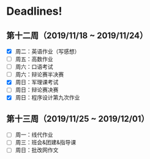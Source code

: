# Deadlines!

## 第十二周（2019/11/18 ~ 2019/11/24）
- [x] 周二：英语作业（写感想）
- [ ] 周五：高数作业
- [ ] 周六：口语考试
- [ ] 周六：辩论赛半决赛
- [x] 周日：军理课考试
- [ ] 周日：辩论赛决赛
- [x] 周日：程序设计第九次作业
## 第十三周（2019/11/25 ~ 2019/12/01）
- [ ] 周一：线代作业
- [ ] 周三：班会&团建&指导课
- [ ] 周日：批改网作文